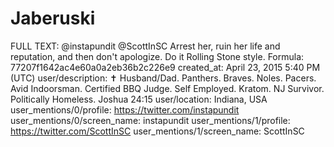# Jaberuski

FULL TEXT: @instapundit @ScottInSC Arrest her, ruin her life and reputation, and then don't apologize. Do it Rolling Stone style.
Formula: 77207f1642ac4e60a0a2eb36b2c226e9
created_at: April 23, 2015 5:40 PM (UTC)
user/description: ✝️ Husband/Dad. Panthers. Braves. Noles. Pacers. Avid Indoorsman. Certified BBQ Judge. Self Employed. Kratom. NJ Survivor. Politically Homeless. Joshua 24:15
user/location: Indiana, USA
user_mentions/0/profile: https://twitter.com/instapundit
user_mentions/0/screen_name: instapundit
user_mentions/1/profile: https://twitter.com/ScottInSC
user_mentions/1/screen_name: ScottInSC